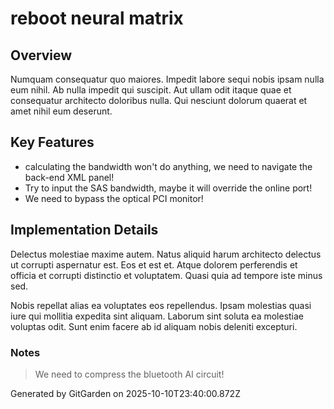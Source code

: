 # reboot neural matrix

## Overview
Numquam consequatur quo maiores. Impedit labore sequi nobis ipsam nulla eum nihil. Ab nulla impedit qui suscipit. Aut ullam odit itaque quae et consequatur architecto doloribus nulla. Qui nesciunt dolorum quaerat et amet nihil eum deserunt.

## Key Features
- calculating the bandwidth won't do anything, we need to navigate the back-end XML panel!
- Try to input the SAS bandwidth, maybe it will override the online port!
- We need to bypass the optical PCI monitor!

## Implementation Details
Delectus molestiae maxime autem. Natus aliquid harum architecto delectus ut corrupti aspernatur est. Eos et est et. Atque dolorem perferendis et officia et corrupti distinctio et voluptatem. Quasi quia ad tempore iste minus sed.
 Nobis repellat alias ea voluptates eos repellendus. Ipsam molestias quasi iure qui mollitia expedita sint aliquam. Laborum sint soluta ea molestiae voluptas odit. Sunt enim facere ab id aliquam nobis deleniti excepturi.

### Notes
> We need to compress the bluetooth AI circuit!

Generated by GitGarden on 2025-10-10T23:40:00.872Z